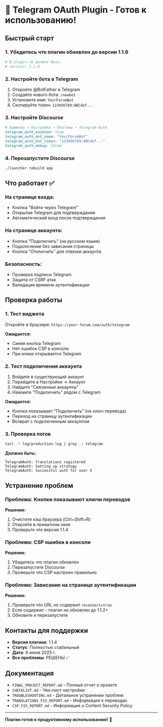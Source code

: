 # 🚀 Telegram OAuth Plugin - Готов к использованию!

## Быстрый старт

### 1. Убедитесь что плагин обновлен до версии 1.1.6
```ruby
# В plugin.rb должно быть:
# version: 1.1.6
```

### 2. Настройте бота в Telegram
1. Откройте @BotFather в Telegram
2. Создайте нового бота: `/newbot`
3. Установите имя: `YourForumBot`
4. Скопируйте токен: `123456789:ABCdef...`

### 3. Настройте Discourse
```ruby
# Админка → Настройки → Плагины → Telegram Auth
telegram_auth_enabled: true
telegram_auth_bot_name: "YourForumBot"
telegram_auth_bot_token: "123456789:ABCdef..."
telegram_auth_debug: false
```

### 4. Перезапустите Discourse
```bash
./launcher rebuild app
```

## Что работает ✅

### На странице входа:
- Кнопка "Войти через Telegram"
- Открытие Telegram для подтверждения
- Автоматический вход после подтверждения

### На странице аккаунта:
- Кнопка "Подключить" (на русском языке)
- Подключение без зависания страницы
- Кнопка "Отключить" для отвязки аккаунта

### Безопасность:
- Проверка подписи Telegram
- Защита от CSRF атак
- Валидация времени аутентификации

## Проверка работы

### 1. Тест виджета
Откройте в браузере: `https://your-forum.com/auth/telegram`

**Ожидается:**
- Синяя кнопка Telegram
- Нет ошибок CSP в консоли
- При клике открывается Telegram

### 2. Тест подключения аккаунта
1. Войдите в существующий аккаунт
2. Перейдите в Настройки → Аккаунт
3. Найдите "Связанные аккаунты"
4. Нажмите "Подключить" рядом с Telegram

**Ожидается:**
- Кнопка показывает "Подключить" (не ключ перевода)
- Переход на страницу аутентификации
- Возврат с подключенным аккаунтом

### 3. Проверка логов
```bash
tail -f log/production.log | grep -i telegram
```

**Должно быть:**
```
TelegramAuth: Translations registered
TelegramAuth: Setting up strategy
TelegramAuth: Successful auth for user X
```

## Устранение проблем

### Проблема: Кнопки показывают ключи переводов
**Решение:**
1. Очистите кэш браузера (Ctrl+Shift+R)
2. Откройте в приватном окне
3. Проверьте что версия 1.1.4

### Проблема: CSP ошибки в консоли
**Решение:**
1. Убедитесь что плагин обновлен
2. Перезапустите Discourse
3. Проверьте что CSP настроен правильно

### Проблема: Зависание на странице аутентификации
**Решение:**
1. Проверьте что URL не содержит `reconnect=true`
2. Если содержит - плагин не обновлен до 1.1.2+
3. Обновите и перезапустите

## Контакты для поддержки

- **Версия плагина**: 1.1.4
- **Статус**: Полностью стабильный
- **Дата**: 6 июня 2025 г.
- **Все проблемы**: РЕШЕНЫ ✅

## Документация

- `FINAL_PROJECT_REPORT.md` - Полный отчет о проекте
- `CHECKLIST.md` - Чек-лист настройки
- `TROUBLESHOOTING.md` - Детальное устранение проблем
- `TRANSLATIONS_FIX_REPORT.md` - Информация о переводах
- `CSP_FIX_REPORT.md` - Информация о Content Security Policy

---
**Плагин готов к продуктивному использованию!** 🎉

